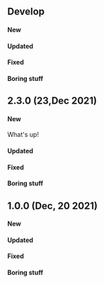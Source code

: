 ## Develop

#### New

#### Updated

#### Fixed

#### Boring stuff

## 2.3.0 (23,Dec 2021)
 
#### New

What's up!

#### Updated
 
#### Fixed
 
#### Boring stuff

## 1.0.0 (Dec, 20 2021)
 
#### New

#### Updated
 
#### Fixed

#### Boring stuff
